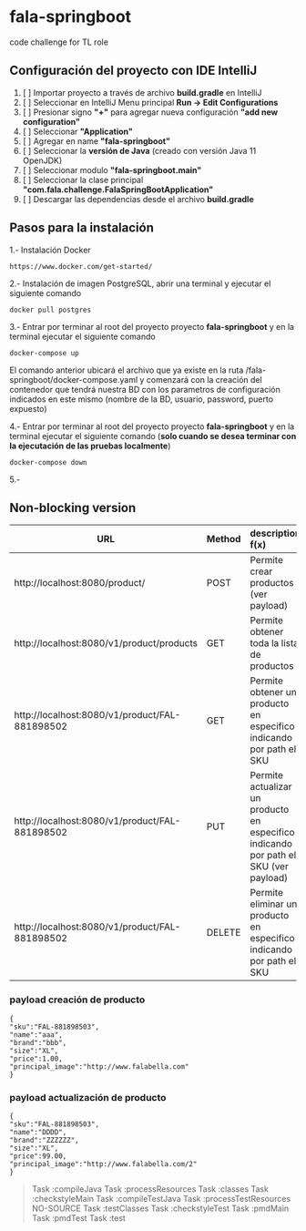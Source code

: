 # fala-springboot

code challenge for TL role

## Configuración del proyecto con IDE IntelliJ

1. [ ] Importar proyecto a través de archivo **build.gradle** en IntelliJ
2. [ ] Seleccionar en IntelliJ Menu principal **Run -> Edit Configurations**
3. [ ] Presionar signo **"+"** para agregar nueva configuración **"add new configuration"**
4. [ ] Seleccionar **"Application"**
5. [ ] Agregar en name **"fala-springboot"**
6. [ ] Seleccionar la **versión de Java** (creado con versión Java 11 OpenJDK)
7. [ ] Seleccionar modulo **"fala-springboot.main"**
8. [ ] Seleccionar la clase principal **"com.fala.challenge.FalaSpringBootApplication"**
9. [ ] Descargar las dependencias desde el archivo **build.gradle**

## Pasos para la instalación

1.- Instalación Docker 

```
https://www.docker.com/get-started/
```

2.- Instalación de imagen PostgreSQL, abrir una terminal y ejecutar el siguiente comando

```
docker pull postgres
```

3.- Entrar por terminar al root del proyecto proyecto **fala-springboot** 
y en la terminal ejecutar el siguiente comando

```
docker-compose up
```
El comando anterior ubicará el archivo que ya existe en la ruta /fala-springboot/docker-compose.yaml
y comenzará con la creación del contenedor que tendrá nuestra BD con los parametros 
de configuración indicados en este mismo (nombre de la BD, usuario, password, puerto expuesto)


4.- Entrar por terminar al root del proyecto proyecto **fala-springboot**
y en la terminal ejecutar el siguiente comando (**solo cuando se desea 
terminar con la ejecutación de las pruebas localmente**)

```
docker-compose down
```
5.- 

## Non-blocking version

| URL                                               | Method    | description f(x)                                   |
| --------------------------------------------------|:-------   |:----------------------------------------------------|
| http://localhost:8080/product/                    | POST      | Permite crear productos (ver payload)             |
| http://localhost:8080/v1/product/products         | GET       | Permite obtener toda la lista de productos       |
| http://localhost:8080/v1/product/FAL-881898502    | GET       | Permite obtener un producto en especifico indicando por path el SKU
| http://localhost:8080/v1/product/FAL-881898502    | PUT       | Permite actualizar un producto en especifico indicando por path el SKU (ver payload)
| http://localhost:8080/v1/product/FAL-881898502    | DELETE    | Permite eliminar un producto en especifico indicando por path el SKU

### payload creación de producto
```
{
"sku":"FAL-881898503",
"name":"aaa",
"brand":"bbb",
"size":"XL",
"price":1.00,
"principal_image":"http://www.falabella.com"
}
```

### payload actualización de producto
```
{
"sku":"FAL-881898503",
"name":"DDDD",
"brand":"ZZZZZZ",
"size":"XL",
"price":99.00,
"principal_image":"http://www.falabella.com/2"
}
```


> Task :compileJava
> Task :processResources
> Task :classes
> Task :checkstyleMain
> Task :compileTestJava
> Task :processTestResources NO-SOURCE
> Task :testClasses
> Task :checkstyleTest
> Task :pmdMain
> Task :pmdTest
> Task :test